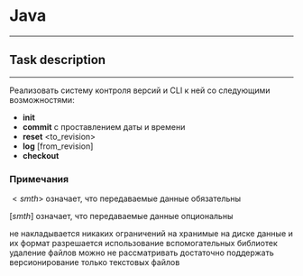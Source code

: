 # Java 
----
## Task description
-----
Реализовать систему контроля версий и CLI к ней со следующими возможностями:

* **init**
* **commit** <message> <files> с проставлением даты и времени
* **reset** <to_revision>
* **log** [from_revision]
* **checkout** <revision>

### Примечания
$<smth>$ означает, что передаваемые данные обязательны
  
$[smth]$ означает, что передаваемые данные опциональны

не накладывается никаких ограничений на хранимые на диске данные и их формат
разрешается использование вспомогательных библиотек
удаление файлов можно не рассматривать
достаточно поддержать версионирование только текстовых файлов
